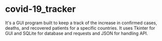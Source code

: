 # covid-19_tracker
It's a GUI program built to keep a track of the increase in confirmed cases, deaths, and recovered patients for a specific countries. It uses Tkinter for GUI and SQLite for database and requests and JSON for handling API.
